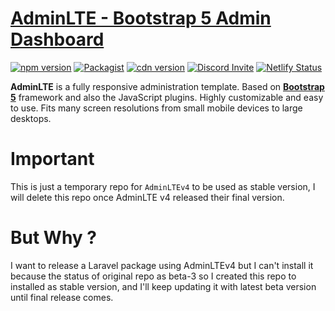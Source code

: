 # [AdminLTE - Bootstrap 5 Admin Dashboard](https://adminlte.io)

[![npm version](https://img.shields.io/npm/v/admin-lte/latest.svg)](https://www.npmjs.com/package/admin-lte)
[![Packagist](https://img.shields.io/packagist/v/hawkiq/adminltev4.svg)](https://packagist.org/packages/hawkiq/adminltev4)
[![cdn version](https://data.jsdelivr.com/v1/package/npm/admin-lte/badge)](https://www.jsdelivr.com/package/npm/admin-lte)
[![Discord Invite](https://img.shields.io/badge/discord-join%20now-green)](https://discord.gg/jfdvjwFqfz)
[![Netlify Status](https://api.netlify.com/api/v1/badges/1277b36b-08f3-43fa-826a-4b4d24614b3c/deploy-status)](https://app.netlify.com/sites/adminlte-v4/deploys)

**AdminLTE** is a fully responsive administration template. Based on **[Bootstrap 5](https://getbootstrap.com/)** framework and also the JavaScript plugins.
Highly customizable and easy to use. Fits many screen resolutions from small mobile devices to large desktops.

# Important

This is just a temporary repo for `AdminLTEv4` to be used as stable version, I will delete this repo once AdminLTE v4 released their final version.

# But Why ?
I want to release a Laravel package using AdminLTEv4 but I can't install it because the status of original repo as beta-3 so I created this repo to installed as stable version, and I'll keep updating it with latest beta version until final release comes.